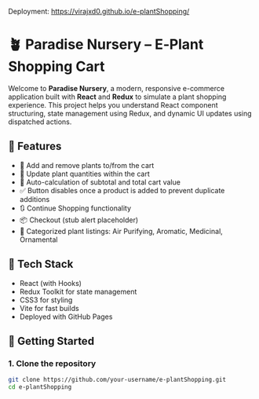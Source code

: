 Deployment: https://virajxd0.github.io/e-plantShopping/

# 🪴 Paradise Nursery – E‑Plant Shopping Cart

Welcome to **Paradise Nursery**, a modern, responsive e-commerce application built with **React** and **Redux** to simulate a plant shopping experience. This project helps you understand React component structuring, state management using Redux, and dynamic UI updates using dispatched actions.

## 🌿 Features

- 🛒 Add and remove plants to/from the cart
- 🔄 Update plant quantities within the cart
- 💸 Auto-calculation of subtotal and total cart value
- ✅ Button disables once a product is added to prevent duplicate additions
- 🔃 Continue Shopping functionality
- 📦 Checkout (stub alert placeholder)
- 🌱 Categorized plant listings: Air Purifying, Aromatic, Medicinal, Ornamental

## 🧱 Tech Stack

-  React (with Hooks)
-  Redux Toolkit for state management
-  CSS3 for styling
-  Vite for fast builds
-  Deployed with GitHub Pages

## 🚀 Getting Started

### 1. Clone the repository

```bash
git clone https://github.com/your-username/e-plantShopping.git
cd e-plantShopping
